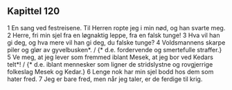 ## Kapittel 120

1 En sang ved festreisene. Til Herren ropte jeg i min nød, og han svarte meg.
2 Herre, fri min sjel fra en løgnaktig leppe, fra en falsk tunge!
3 Hva vil han gi deg, og hva mere vil han gi deg, du falske tunge?
4 Voldsmannens skarpe piler og glør av gyvelbusken*. / {* d.e. fordervende og smertefulle straffer.}
5 Ve meg, at jeg lever som fremmed iblant Mesek, at jeg bor ved Kedars telt*! / {* d.e. iblant mennesker som ligner de stridslystne og rovgjerrige folkeslag Mesek og Kedar.}
6 Lenge nok har min sjel bodd hos dem som hater fred.
7 Jeg er bare fred, men når jeg taler, er de ferdige til krig.
